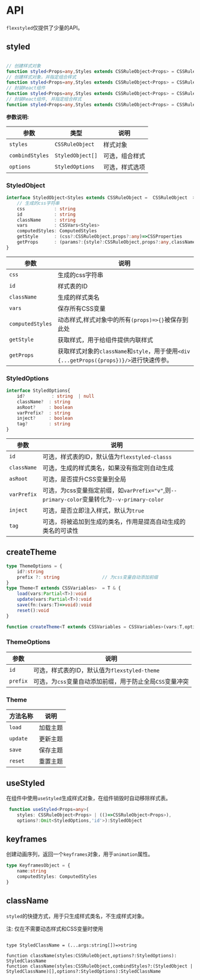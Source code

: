 # API
 
 `flexstyled`仅提供了少量的API。

 ## styled

```ts

// 创建样式对象
function styled<Props=any,Styles extends CSSRuleObject<Props> = CSSRuleObject<Props>, CombindStyles extends StyledObject[]=StyledObject[]>(styles:Styles,options?:StyledOptions):StyledObject<CSSVars<Styles>> 
// 创建样式对象，并指定组合样式
function styled<Props=any,Styles extends CSSRuleObject<Props> = CSSRuleObject<Props>, CombindStyles extends StyledObject[]=StyledObject[]>(styles:Styles,combindStyles:CombindStyles,options?:StyledOptions):StyledObject<CSSVars<Styles>>
// 封装React组件
function styled<Props=any,Styles extends CSSRuleObject<Props> = CSSRuleObject<Props>, CombindStyles extends StyledObject[]=StyledObject[]>(FC: StyledComponent<Props>,styles:Styles,options?:StyledOptions):(props:Props)=>ReactElement
// 封装React组件, 并指定组合样式
function styled<Props=any,Styles extends CSSRuleObject<Props> = CSSRuleObject<Props>, CombindStyles extends StyledObject[]=StyledObject[]>(FC: StyledComponent<Props>,styles:Styles,combindStyles:CombindStyles,options?:StyledOptions):(props:Props)=>ReactElement
```

**参数说明:**

| 参数 | 类型 | 说明 |
| --- | --- | --- |
| `styles` | `CSSRuleObject` | 样式对象 |
| `combindStyles` | `StyledObject[]` | 可选，组合样式 |
| `options` | `StyledOptions` | 可选，样式选项 |

### StyledObject

```ts
interface StyledObject<Styles extends CSSRuleObject =  CSSRuleObject  >{
    // 生成的css字符串
    css           : string
    id            : string
    className     : string    
    vars          : CSSVars<Styles>                 
    computedStyles: ComputedStyles
    getStyle      : (css?:CSSRuleObject,props?:any)=>CSSProperties
    getProps      : (params?:{style?:CSSRuleObject,props?:any,className?:string})=>StyledResult
}

```

| 参数 |说明 |
| --- | --- |
| `css` | 生成的css字符串 |
| `id` |样式表的ID |
| `className` | 生成的样式类名 |
| `vars`| 保存所有CSS变量 |
| `computedStyles`| 动态样式,样式对象中的所有`(props)=>{}`被保存到此处 |
| `getStyle`| 获取样式，用于给组件提供内联样式 |
| `getProps` | 获取样式对象的`className`和`style`，用于使用`<div {...getProps({props})}/>`进行快速传参。 |   


### StyledOptions

```ts
interface StyledOptions{
    id?          : string  | null             
    className?  : string          
    asRoot?     : boolean            
    varPrefix?  : string      
    inject?     : boolean                         
    tag?        : string                          
}

```

| 参数 | 说明 |
| --- | --- |
| `id` |  可选，样式表的ID，默认值为`flexstyled-classs` |
| `className` | 可选，生成的样式类名，如果没有指定则自动生成 |
| `asRoot` |  可选，是否提升CSS变量到全局 |
| `varPrefix` |可选，为css变量指定前缀，如`varPrefix="v"`,则`--primary-color`变量转化为`--v-primary-color` |
| `inject` | 可选，是否立即注入样式，默认为`true` |
| `tag` |  可选，将被追加到生成的类名，作用是提高自动生成的类名的可读性 |

## createTheme

```ts
type ThemeOptions = {
    id?:string
    prefix ?: string                // 为css变量自动添加前缀
}
type Theme<T extends CSSVariables>  = T & {
    load(vars:Partial<T>):void
    update(vars:Partial<T>):void
    save(fn:(vars:T)=>void):void
    reset():void
} 

function createTheme<T extends CSSVariables = CSSVariables>(vars:T,options?:ThemeOptions):Theme

```

### ThemeOptions

| 参数 | 说明 |
| --- |--- |
| `id` | 可选，样式表的ID，默认值为`flexstyled-theme` |
| `prefix` |  可选，为`css`变量自动添加前缀，用于防止全局`CSS`变量冲突 |

### Theme

| 方法名称 | 说明 |
| --- |  --- |
| `load` | 加载主题 |
| `update` | 更新主题 |
| `save` | 保存主题 |
| `reset` |重置主题 |

## useStyled

在组件中使用`useStyled`生成样式对象，在组件销毁时自动移除样式表。

```ts
 function useStyled<Props=any>(
    styles: CSSRuleObject<Props> | (()=>CSSRuleObject<Props>),
    options?:Omit<StyledOptions,'id'>):StyledObject
```

## keyframes

创建动画序列，返回一个`keyframes`对象，用于`animation`属性。

```ts
type KeyframesObject = {
    name:string
    computedStyles: ComputedStyles
}
```

## className

`styled`的快捷方式，用于只生成样式类名，不生成样式对象。

注: 仅在不需要动态样式和CSS变量时使用

```tsx

type StyledClassName = (...args:string[])=>string

function className(styles:CSSRuleObject,options?:StyledOptions): StyledClassName
function className(styles:CSSRuleObject,combindStyles?:(StyledObject | StyledClassName)[],options?:StyledOptions):StyledClassName

```


